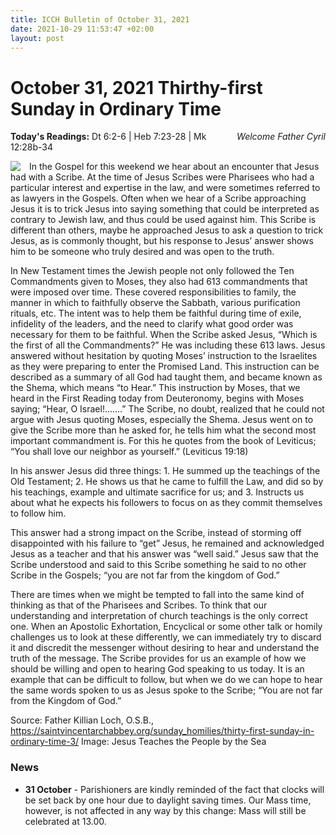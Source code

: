 ```yaml
---
title: ICCH Bulletin of October 31, 2021
date: 2021-10-29 11:53:47 +02:00
layout: post
---
```


# October 31, 2021 Thirthy-first Sunday in Ordinary Time
<span style="float: right"><em>Welcome Father Cyril</em></span>
**Today's Readings:** Dt 6:2-6 | Heb 7:23-28 | Mk 12:28b-34


<img style="float: left; margin-right: 1em;" src="https://upload.wikimedia.org/wikipedia/commons/9/91/Brooklyn_Museum_-_Jesus_Teaches_the_People_by_the_Sea_(J%C3%A9sus_enseigne_le_peuple_pr%C3%A8s_de_la_mer)_-_James_Tissot_-_overall.jpg">

In the Gospel for this weekend we hear about an encounter that Jesus had with a Scribe.  At the time of Jesus Scribes were Pharisees who had a particular interest and expertise in the law, and were sometimes referred to as lawyers in the Gospels.  Often when we hear of a Scribe approaching Jesus it is to trick Jesus into saying something that could be interpreted as contrary to Jewish law, and thus could be used against him. This Scribe is different than others, maybe he approached Jesus to ask a question  to trick Jesus,  as is commonly thought, but his response to Jesus’ answer shows him to be someone who truly desired and was open to the truth.

In New Testament times the Jewish people not only followed the Ten Commandments given to Moses, they also had 613 commandments that were imposed over time. These covered responsibilities to family, the manner in which to faithfully observe the Sabbath, various purification rituals, etc. The intent was to help them be faithful during time of exile, infidelity of the leaders, and the need to clarify what good order was necessary for them to be faithful. When the Scribe asked Jesus, “Which is the first of all the Commandments?” He was including these 613 laws. Jesus answered without hesitation by quoting Moses’ instruction to the Israelites as they were preparing to enter the Promised Land.  This instruction can be described as a summary of all God had taught them, and became known as the Shema, which means “to Hear.”  This instruction by Moses, that we heard in the First Reading today from Deuteronomy, begins with Moses saying; “Hear, O Israel!…….”  The Scribe, no doubt, realized that he could not argue with Jesus quoting Moses, especially the Shema. Jesus went on to give the Scribe more than he asked for, he tells him what the second most important commandment is.  For this he quotes from the book of Leviticus; “You shall love our neighbor as yourself.” (Leviticus 19:18)

In his answer Jesus did three things: 1. He summed up the teachings of the Old Testament; 2. He shows us that he came to fulfill the Law, and did so by his teachings, example and ultimate sacrifice for us; and 3. Instructs us about what he expects his followers to focus on as they commit themselves to follow him.

This answer had a strong impact on the Scribe, instead of storming off disappointed with his failure to “get” Jesus, he remained and acknowledged Jesus as a teacher and that his answer was “well said.” Jesus saw that the Scribe understood and said to this Scribe something he said to no other Scribe in the Gospels; “you are not far from the kingdom of God.”

There are times when we might be tempted to fall into the same kind of thinking as that of the Pharisees and Scribes. To think that our understanding and interpretation of church teachings is the only correct one. When an Apostolic Exhortation, Encyclical or some other talk or homily challenges us to look at these differently, we can immediately try to discard it and discredit the messenger without desiring to hear and understand the truth of the message. The Scribe provides for us an example of how we should be willing and open to hearing God speaking to us today. It is an example that can be difficult to follow, but when we do we can hope to hear the same words spoken to us as Jesus spoke to the Scribe; “You are not far from the Kingdom of God.”

Source: Father Killian Loch, O.S.B., https://saintvincentarchabbey.org/sunday_homilies/thirty-first-sunday-in-ordinary-time-3/
Image: Jesus Teaches the People by the Sea

### News 

* **31 October** - Parishioners are kindly reminded of the fact that clocks will be set back by one hour due to daylight saving times. Our Mass time, however, is not affected in any way by this change: Mass will still be celebrated at 13.00.
